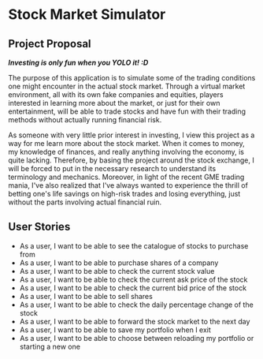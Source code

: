 # Stock Market Simulator

## Project Proposal

***Investing is only fun when you YOLO it! :D***

The purpose of this application is to simulate some of the trading conditions one might encounter in the actual 
stock market. Through a virtual market environment, all with its own fake companies and equities, players
interested in learning more about the market, or just for their own entertainment, will be able to trade stocks
and have fun with their trading methods without actually running financial risk. 

As someone with very little prior interest in investing, I view this project as a way for me learn more about the stock 
market. When it comes to money, my knowledge of finances, and really anything involving the economy, is quite lacking. 
Therefore, by basing the project around the stock exchange, I will be forced to put in the necessary research to 
understand its terminology and mechanics. Moreover, in light of the recent GME trading mania, I've also realized that 
I've always wanted to experience the thrill of betting one's life savings on high-risk trades and losing everything, 
just without the parts involving actual financial ruin.   


## User Stories
- As a user, I want to be able to see the catalogue of stocks to purchase from
- As a user, I want to be able to purchase shares of a company
- As a user, I want to be able to check the current stock value
- As a user, I want to be able to check the current ask price of the stock
- As a user, I want to be able to check the current bid price of the stock 
- As a user, I want to be able to sell shares
- As a user, I want to be able to check the daily percentage change of the stock
- As a user, I want to be able to forward the stock market to the next day
- As a user, I want to be able to save my portfolio when I exit
- As a user, I want to be able to choose between reloading my portfolio or starting a new one
